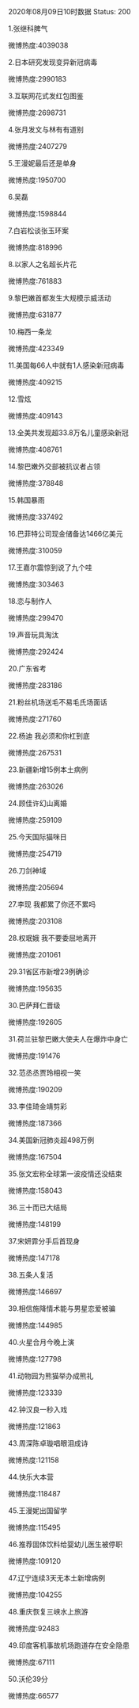2020年08月09日10时数据
Status: 200

1.张继科脾气

微博热度:4039038

2.日本研究发现变异新冠病毒

微博热度:2990183

3.互联网花式发红包图鉴

微博热度:2698731

4.张月发文与林有有道别

微博热度:2407279

5.王漫妮最后还是单身

微博热度:1950700

6.吴磊

微博热度:1598844

7.白岩松谈张玉环案

微博热度:818996

8.以家人之名超长片花

微博热度:761883

9.黎巴嫩首都发生大规模示威活动

微博热度:631877

10.梅西一条龙

微博热度:423349

11.美国每66人中就有1人感染新冠病毒

微博热度:409215

12.雪炫

微博热度:409143

13.全美共发现超33.8万名儿童感染新冠

微博热度:408761

14.黎巴嫩外交部被抗议者占领

微博热度:378848

15.韩国暴雨

微博热度:337492

16.巴菲特公司现金储备达1466亿美元

微博热度:310059

17.王嘉尔震惊到说了九个哇

微博热度:303463

18.恋与制作人

微博热度:299470

19.声音玩具淘汰

微博热度:292424

20.广东省考

微博热度:283186

21.粉丝机场送毛不易毛氏场面话

微博热度:271760

22.杨迪 我必须和你杠到底

微博热度:267531

23.新疆新增15例本土病例

微博热度:263026

24.顾佳许幻山离婚

微博热度:259109

25.今天国际猫咪日

微博热度:254719

26.刀剑神域

微博热度:205694

27.李现 我都累了你还不累吗

微博热度:203108

28.权珉娥 我不要委屈地离开

微博热度:201061

29.31省区市新增23例确诊

微博热度:195635

30.巴萨拜仁晋级

微博热度:192605

31.荷兰驻黎巴嫩大使夫人在爆炸中身亡

微博热度:191476

32.范丞丞贾玲相视一笑

微博热度:190209

33.李佳琦金靖剪彩

微博热度:187366

34.美国新冠肺炎超498万例

微博热度:167504

35.张文宏称全球第一波疫情还没结束

微博热度:158043

36.三十而已大结局

微博热度:148199

37.宋妍霏分手后首现身

微博热度:147178

38.五条人复活

微博热度:146697

39.相信施降情术能与男星恋爱被骗

微博热度:144985

40.火星合月今晚上演

微博热度:127798

41.动物园为熊猫举办成熊礼

微博热度:123339

42.钟汉良一秒入戏

微博热度:121863

43.周深陈卓璇唱眼泪成诗

微博热度:121158

44.快乐大本营

微博热度:118487

45.王漫妮出国留学

微博热度:115495

46.推荐固体饮料给婴幼儿医生被停职

微博热度:109120

47.辽宁连续3天无本土新增病例

微博热度:104255

48.重庆恢复三峡水上旅游

微博热度:92483

49.印度客机事故机场跑道存在安全隐患

微博热度:67111

50.沃伦39分

微博热度:66577

